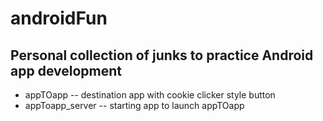 # androidFun
## Personal collection of junks to practice Android app development

  * appTOapp -- destination app with cookie clicker style button
  * appToapp_server -- starting app to launch appTOapp
